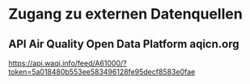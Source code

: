 # Zugang zu externen Datenquellen


## API Air Quality Open Data Platform aqicn.org

https://api.waqi.info/feed/A61000/?token=5a018480b553ee583496128fe95decf8583e0fae


## 